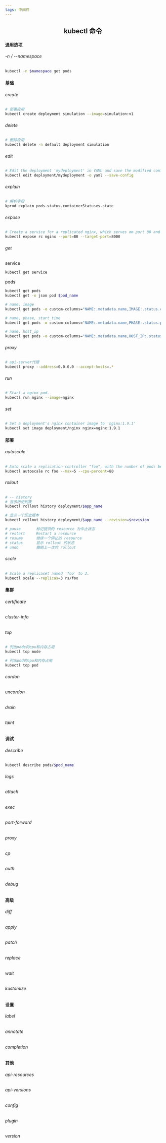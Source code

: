 ```yaml
---
tags: 中间件
---
```


## <center>kubectl 命令</center>

#### 通用选项

###### -n / --namespace

```bash
kubectl -n $namespace get pods
```




#### 基础

###### create

```bash
# 部署应用
kubectl create deployment simulation --image=simulation:v1
```

###### delete

```bash
# 删除应用
kubectl delete -n default deployment simulation
```

###### edit

```bash
# Edit the deployment 'mydeployment' in YAML and save the modified config in its annotation:
kubectl edit deployment/mydeployment -o yaml --save-config
```

###### explain

```bash
# 解析字段
kprod explain pods.status.containerStatuses.state
```

###### expose

```bash
# Create a service for a replicated nginx, which serves on port 80 and connects to the containers on port 8000.
kubectl expose rc nginx --port=80 --target-port=8000
```

###### get

<hu>service</hu>

```bash
kubectl get service
```

<hu>pods</hu>

```bash
kubectl get pods
kubectl get -o json pod $pod_name

# name, image
kubectl get pods -o custom-columns="NAME:.metadata.name,IMAGE:.status.containerStatuses[0].image"

# name, phase, start_time
kubectl get pods -o custom-columns="NAME:.metadata.name,PHASE:.status.phase, START_TIME:.status.startTime"

# name, host_ip
kubectl get pods -o custom-columns="NAME:.metadata.name,HOST_IP:.status.hostIP"
```

###### proxy

```bash
# api-server代理
kubectl proxy --address=0.0.0.0 --accept-hosts=.*
```

###### run

```bash
# Start a nginx pod.
kubectl run nginx --image=nginx
```

###### set

```bash
# Set a deployment's nginx container image to 'nginx:1.9.1'
kubectl set image deployment/nginx nginx=nginx:1.9.1
```

#### 部署

###### autoscale

```bash
# Auto scale a replication controller "foo", with the number of pods between 1 and 5, target CPU utilization at 80%:
kubectl autoscale rc foo --max=5 --cpu-percent=80
```

###### rollout

```bash
# -- history
# 显示历史列表
kubectl rollout history deployment/$app_name

# 显示一个历史版本
kubectl rollout history deployment/$app_name --revision=$revision

# pause       标记提供的 resource 为中止状态
# restart     Restart a resource
# resume      继续一个停止的 resource
# status      显示 rollout 的状态
# undo        撤销上一次的 rollout
```

###### scale

```bash
# Scale a replicaset named 'foo' to 3.
kubectl scale --replicas=3 rs/foo
```

#### 集群

###### certificate

###### cluster-info

###### top

```bash
# 列出node的cpu和内存占用
kubectl top node

# 列出pod的cpu和内存占用
kubectl top pod
```



###### cordon

###### uncordon

###### drain

###### taint

#### 调试

###### describe

```bash
kubectl describe pods/$pod_name
```

###### logs

###### attach

###### exec

###### port-forward

###### proxy

###### cp

###### auth

###### debug

#### 高级

###### diff

###### apply

###### patch

###### replace

###### wait

###### kustomize

#### 设置

###### label

###### annotate

###### completion

#### 其他

###### api-resources
###### api-versions
###### config
###### plugin
###### version

